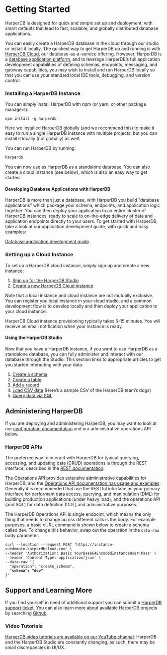 # Getting Started

HarperDB is designed for quick and simple set up and deployment, with smart defaults that lead to fast, scalable, and globally distributed database applications.

You can easily create a HarperDB database in the cloud through our studio or install it locally. The quickest way to get HarperDB up and running is with [HarperDB Cloud](deploy/harperdb-cloud/), our database-as-a-service offering. However, HarperDB is a [database application platform](dev/applications/), and to leverage HarperDB’s full application development capabilities of defining schemas, endpoints, messaging, and gateway capabilities, you may wish to install and run HarperDB locally so that you can use your standard local IDE tools, debugging, and version control.

### Installing a HarperDB Instance

You can simply install HarperDB with npm (or yarn, or other package managers):

```shell
npm install -g harperdb
```

Here we installed HarperDB globally (and we recommend this) to make it easy to run a single HarperDB instance with multiple projects, but you can install it locally (not globally) as well.

You can run HarperDB by running:

```javascript
harperdb
```

You can now use as HarperDB as a standalone database. You can also create a cloud instance (see below), which is also an easy way to get started.

#### Developing Database Applications with HarperDB

HarperDB is more than just a database, with HarperDB you build "database applications" which package your schema, endpoints, and application logic together. You can then deploy your application to an entire cluster of HarperDB instances, ready to scale to on-the-edge delivery of data and application endpoints directly to your users. To get started with HarperDB, take a look at our application development guide, with quick and easy examples:

[Database application development guide](dev/applications/)

### Setting up a Cloud Instance

To set up a HarperDB cloud instance, simply sign up and create a new instance:

1. [Sign up for the HarperDB Studio](https://studio.harperdb.io/sign-up)
2. [Create a new HarperDB Cloud instance](admin/harperdb-studio/instances.md#Create-a-New-Instance)

Note that a local instance and cloud instance are not mutually exclusive. You can register you local instance in your cloud studio, and a common development flow is to develop locally and then deploy your application to your cloud instance.

HarperDB Cloud instance provisioning typically takes 5-15 minutes. You will receive an email notification when your instance is ready.

#### Using the HarperDB Studio

Now that you have a HarperDB instance, if you want to use HarperDB as a standalone database, you can fully administer and interact with our database through the Studio. This section links to appropriate articles to get you started interacting with your data.

1. [Create a schema](admin/harperdb-studio/manage-schemas-browse-data.md#Create-a-Schema)
2. [Create a table](admin/harperdb-studio/manage-schemas-browse-data.md#create-a-table)
3. [Add a record](admin/harperdb-studio/manage-schemas-browse-data.md#add-a-record)
4. [Load CSV data](admin/harperdb-studio/manage-schemas-browse-data.md#load-csv-data) (Here’s a sample CSV of the HarperDB team’s dogs)
5. [Query data via SQL](admin/harperdb-studio/query-instance-data.md)

## Administering HarperDB

If you are deploying and administering HarperDB, you may want to look at our [configuration documentation](deploy/configuration.md) and our administrative operations API below.

### HarperDB APIs

The preferred way to interact with HarperDB for typical querying, accessing, and updating data (CRUD) operations is through the REST interface, described in the [REST documentation](dev/rest.md).

The Operations API provides extensive administrative capabilities for HarperDB, and the [Operations API documentation has usage and examples](dev/operations-api/). Generally it is recommended that use the RESTful interface as your primary interface for performant data access, querying, and manipulation (DML) for building production applications (under heavy load), and the operations API (and SQL) for data definition (DDL) and administrative purposes.

The HarperDB Operations API is single endpoint, which means the only thing that needs to change across different calls is the body. For example purposes, a basic cURL command is shown below to create a schema called dev. To change this behavior, swap out the operation in the `data-raw` body parameter.

<pre><code>curl --location --request POST 'https://instance-subdomain.harperdbcloud.com' \
--header 'Authorization: Basic YourBase64EncodedInstanceUser:Pass' \
--header 'Content-Type: application/json' \
--data-raw '{
  "operation": "create_schema",
<strong>  "schema": "dev"
</strong>}'
</code></pre>

## Support and Learning More

If you find yourself in need of additional support you can submit a [HarperDB support ticket](https://harperdbhelp.zendesk.com/hc/en-us/requests/new). You can also learn more about available HarperDB projects by searching [Github](https://github.com/search?q=harperdb).

### Video Tutorials

[HarperDB video tutorials are available on our YouTube channel](https://www.youtube.com/@harperdbio). HarperDB and the HarperDB Studio are constantly changing, as such, there may be small discrepancies in UI/UX.
